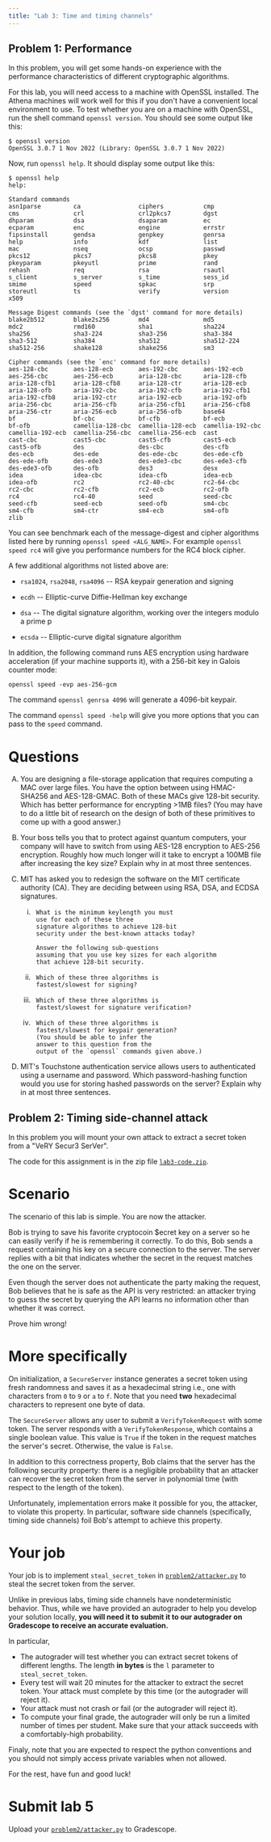 ```yaml
---
title: "Lab 3: Time and timing channels"
---
```


<style type="text/css">
    ol { list-style-type: upper-alpha; }
    ol ol { list-style-type: lower-roman; }
</style>


## Problem 1: Performance

In this problem, you will get some hands-on
experience with the performance characteristics of
different cryptographic algorithms.

For this lab, you will need access to a machine
with OpenSSL installed. The Athena machines will
work well for this if you don't have a convenient
local environment to use.
To test whether you are on a machine with OpenSSL,
run the shell command `openssl version`. You
should see some output like this:
```
$ openssl version
OpenSSL 3.0.7 1 Nov 2022 (Library: OpenSSL 3.0.7 1 Nov 2022)
```

Now, run `openssl help`. It should display some
output like this:
```
$ openssl help
help:

Standard commands
asn1parse         ca                ciphers           cmp
cms               crl               crl2pkcs7         dgst
dhparam           dsa               dsaparam          ec
ecparam           enc               engine            errstr
fipsinstall       gendsa            genpkey           genrsa
help              info              kdf               list
mac               nseq              ocsp              passwd
pkcs12            pkcs7             pkcs8             pkey
pkeyparam         pkeyutl           prime             rand
rehash            req               rsa               rsautl
s_client          s_server          s_time            sess_id
smime             speed             spkac             srp
storeutl          ts                verify            version
x509

Message Digest commands (see the `dgst' command for more details)
blake2b512        blake2s256        md4               md5
mdc2              rmd160            sha1              sha224
sha256            sha3-224          sha3-256          sha3-384
sha3-512          sha384            sha512            sha512-224
sha512-256        shake128          shake256          sm3

Cipher commands (see the `enc' command for more details)
aes-128-cbc       aes-128-ecb       aes-192-cbc       aes-192-ecb
aes-256-cbc       aes-256-ecb       aria-128-cbc      aria-128-cfb
aria-128-cfb1     aria-128-cfb8     aria-128-ctr      aria-128-ecb
aria-128-ofb      aria-192-cbc      aria-192-cfb      aria-192-cfb1
aria-192-cfb8     aria-192-ctr      aria-192-ecb      aria-192-ofb
aria-256-cbc      aria-256-cfb      aria-256-cfb1     aria-256-cfb8
aria-256-ctr      aria-256-ecb      aria-256-ofb      base64
bf                bf-cbc            bf-cfb            bf-ecb
bf-ofb            camellia-128-cbc  camellia-128-ecb  camellia-192-cbc
camellia-192-ecb  camellia-256-cbc  camellia-256-ecb  cast
cast-cbc          cast5-cbc         cast5-cfb         cast5-ecb
cast5-ofb         des               des-cbc           des-cfb
des-ecb           des-ede           des-ede-cbc       des-ede-cfb
des-ede-ofb       des-ede3          des-ede3-cbc      des-ede3-cfb
des-ede3-ofb      des-ofb           des3              desx
idea              idea-cbc          idea-cfb          idea-ecb
idea-ofb          rc2               rc2-40-cbc        rc2-64-cbc
rc2-cbc           rc2-cfb           rc2-ecb           rc2-ofb
rc4               rc4-40            seed              seed-cbc
seed-cfb          seed-ecb          seed-ofb          sm4-cbc
sm4-cfb           sm4-ctr           sm4-ecb           sm4-ofb
zlib
```

You can see benchmark each of the message-digest
and cipher algorithms listed here by running
`openssl speed <ALG_NAME>`. For example `openssl
speed rc4` will give you performance numbers for
the RC4 block cipher.

A few additional algorithms not listed above are:

* `rsa1024`, `rsa2048`, `rsa4096` -- RSA keypair
  generation and signing

* `ecdh` -- Elliptic-curve Diffie-Hellman key
  exchange

* `dsa` -- The digital signature algorithm,
  working over the integers modulo a prime p

* `ecsda` -- Elliptic-curve digital signature
  algorithm

In addition, the following command runs AES
encryption using hardware acceleration (if your
machine supports it), with a 256-bit key in Galois
counter mode:
```
openssl speed -evp aes-256-gcm
```

The command `openssl genrsa 4096` will generate
a 4096-bit keypair.

The command `openssl speed -help` will give you
more options that you can pass to the `speed`
command.

# Questions

1.  You are designing a file-storage application
    that requires computing a MAC over large
    files. You have the option between using
    HMAC-SHA256 and AES-128-GMAC. Both of these
    MACs give 128-bit security. Which has
    better performance for encrypting >1MB files?
    (You may have to do a little bit of research
    on the design of both of these primitives to 
    come up with a good answer.)

1.  Your boss tells you that to protect against
    quantum computers, your company will have to
    switch from using AES-128 encryption to
    AES-256 encryption. Roughly how much longer
    will it take to encrypt a 100MB file after
    increasing the key size? Explain why
    in at most three sentences.

1.  MIT has asked you to redesign the software on
    the MIT certificate authority (CA). They are
    deciding between using RSA, DSA, and ECDSA
    signatures.


    1.      What is the minimum keylength you must
            use for each of these three 
            signature algorithms to achieve 128-bit
            security under the best-known attacks today?

            Answer the following sub-questions
            assuming that you use key sizes for each algorithm
            that achieve 128-bit security.

    1.      Which of these three algorithms is
            fastest/slowest for signing?

    1.      Which of these three algorithms is
            fastest/slowest for signature verification?

    1.      Which of these three algorithms is
            fastest/slowest for keypair generation?
            (You should be able to infer the
            answer to this question from the
            output of the `openssl` commands given above.)
       
1.  MIT's Touchstone authentication service allows
    users to authenticated using a username and
    password. Which password-hashing function would you use 
    for storing hashed passwords on the server?
    Explain why in at most three sentences.

## Problem 2: Timing side-channel attack

In this problem you will mount your own attack to extract a secret token from a "VeRY Secur3 SerVer".

The code for this assignment is in the zip file
[`lab3-code.zip`](lab3/code.zip).

# Scenario

The scenario of this lab is simple.
You are now the attacker.

Bob is trying to save his favorite cryptocoin $ecret key on a server so he can easily verify if he is remembering it correctly.
To do this, Bob sends a request containing his key on a secure connection to the server.
The server replies with a bit that indicates whether the secret in the request matches the one on the server.

Even though the server does not authenticate the party making the request, Bob believes that he is safe as the API is very restricted: an attacker trying to guess the secret by querying the API learns no information other than whether it was correct.

Prove him wrong!

# More specifically

On initialization, a `SecureServer` instance generates a secret token using fresh randomness and saves it as a hexadecimal string i.e., one with characters from `0` to `9` or `a` to `f`. Note that you need **two** hexadecimal characters to represent one byte of data.

The `SecureServer` allows any user to submit a `VerifyTokenRequest` with some token.
The server responds with a `VerifyTokenResponse`, which contains a single boolean value.
This value is `True` if the token in the request matches the server's secret.
Otherwise, the value is `False`.

In addition to this correctness property, Bob claims that the server has the following security property: there is a negligible probability that an attacker can recover the secret token from the server in polynomial time (with respect to the length of the token).

Unfortunately, implementation errors make it possible for you, the attacker, to violate this property.
In particular, software side channels (specifically, timing side channels) foil Bob's attempt to achieve this property.

# Your job

Your job is to implement `steal_secret_token` in [`problem2/attacker.py`](https://github.com/mit-pdos/6.1600-labs/tree/main/time/problem2/attacker.py) to steal the secret token from the server.

Unlike in previous labs, timing side channels have nondeterministic behavior.
Thus, while we have provided an autograder to help you develop your solution locally, **you will need it to submit it to our autograder on Gradescope to receive an accurate evaluation.**

In particular,
 - The autograder will test whether you can extract secret tokens of different lengths.  The length **in bytes** is the `l` parameter to `steal_secret_token`.
 - Every test will wait 20 minutes for the attacker to extract the secret token.  Your attack must complete by this time (or the autograder will reject it).
 - Your attack must not crash or fail (or the autograder will reject it).
 - To compute your final grade, the autograder will only be run a limited number of times per student.  Make sure that your attack succeeds with a comfortably-high probability.

Finaly, note that you are expected to respect the python conventions and you should not simply access private variables when not allowed.

For the rest, have fun and good luck!

# Submit lab 5

Upload your
[`problem2/attacker.py`](https://github.com/mit-pdos/6.1600-labs/tree/main/time/problem2/attacker.py) to Gradescope.



